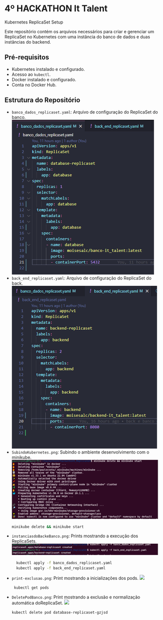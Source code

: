 # 4º HACKATHON It Talent

Kubernetes ReplicaSet Setup

Este repositório contém os arquivos necessários para criar e gerenciar um ReplicaSet no Kubernetes com uma instância do banco de dados e duas instâncias do backend.

## Pré-requisitos

- Kubernetes instalado e configurado.
- Acesso ao `kubectl`.
- Docker instalado e configurado.
- Conta no Docker Hub.
  
## Estrutura do Repositório

- `banco_dados_replicaset.yaml`: Arquivo de configuração do ReplicaSet do banco.
  ![](yamlbanco.png)
- `back_end_replicaset.yaml`: Arquivo de configuração do ReplicaSet do back.
  ![](yamlback.png)
- `SubindoKubernetes.png`: Subindo o ambiente desenvolvimento com o minikube.
  ![](SubindoKubernetes.png) 
    ```sh
   minikube delete && minikube start 
- `instanciasdoBackeBanco.png`: Prints mostrando a execução dos ReplicaSets.
  ![](instanciasdoBackeBanco.png)
  ```sh
    kubectl apply -f banco_dados_replicaset.yaml
    kubectl apply -f back_end_replicaset.yaml 
- `print-exclusao.png`: Print mostrando a inicializações dos pods.
  ![](SubindoOsPods.png)
  ```sh
   kubectl get pods
- `DeletePodBanco.png`: Print mostrando a exclusão e  normalização automática doReplicaSet.
  ![](DeletePodBanco.png)
  ```sh
  kubectl delete pod database-replicaset-gzjsd 
